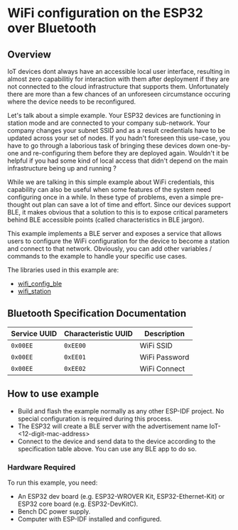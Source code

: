 # WiFi configuration on the ESP32 over Bluetooth

## Overview

IoT devices dont always have an accessible local user interface, resulting in almost zero capabilitiy for interaction with them after deployment if they are not connected to the cloud infrastructure that supports them. Unfortunately there are more than a few chances of an unforeseen circumstance occuring where the device needs to be reconfigured. 

Let's talk about a simple example. Your ESP32 devices are functioning in station mode and are connected to your company sub-network. Your company changes your subnet SSID and as a result credentials have to be updated across your set of nodes. If you hadn't foreseen this use-case, you have to go through a laborious task of bringing these devices down one-by-one and re-configuring them before they are deployed again. Wouldn't it be helpful if you had some kind of local access that didn't depend on the main infrastructure being up and running ?

While we are talking in this simple example about WiFi credentials, this capability can also be useful when some features of the system need configuring once in a while. In these type of problems, even a simple pre-thought out plan can save a lot of time and effort. Since our devices support BLE, it makes obvious that a solution to this is to expose critical parameters behind BLE accessible points (called characteristics in BLE jargon).

This example implements a BLE server and exposes a service that allows users to configure the WiFi configuration for the device to become a station and connect to that network. Obviously, you can add other variables / commands to the example to handle your specific use cases.


The libraries used in this example are:
- [wifi_config_ble](../../lib/wifi_config_ble)
- [wifi_station](../../lib/wifi_station)

## Bluetooth Specification Documentation
| Service UUID | Characteristic UUID | Description | 
| ------------ | ------------------- | ----------------- |
| `0x00EE`     | `0xEE00`            |   WiFi SSID       |
| `0x00EE`     | `0xEE01`            |   WiFi Password   |
| `0x00EE`     | `0xEE02`            |   WiFi Connect    |
 

## How to use example
- Build and flash the example normally as any other ESP-IDF project. No special configuration is required during this process.
- The ESP32 will create a BLE server with the advertisement name IoT-<12-digit-mac-address>
- Connect to the device and send data to the device according to the specification table above. You can use any BLE app to do so.

### Hardware Required

To run this example, you need:
- An ESP32 dev board (e.g. ESP32-WROVER Kit, ESP32-Ethernet-Kit) or ESP32 core board (e.g. ESP32-DevKitC).
- Bench DC power supply.
- Computer with ESP-IDF installed and configured.
